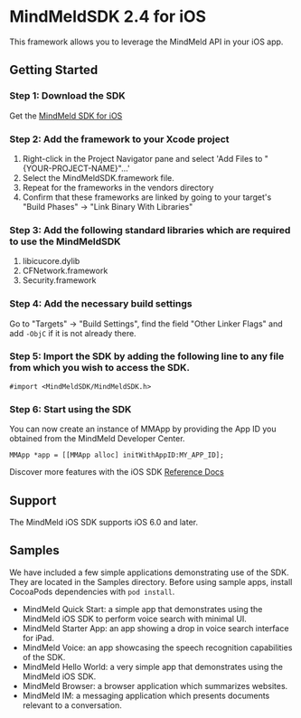 MindMeldSDK 2.4 for iOS
=======================

This framework allows you to leverage the MindMeld API in your iOS app.

## Getting Started

### Step 1: Download the SDK
  Get the [MindMeld SDK for iOS](https://www.expectlabs.com/public/sdks/ios/mindmeld-ios-sdk.zip)

### Step 2: Add the framework to your Xcode project
  1. Right-click in the Project Navigator pane and select 'Add Files to "{YOUR-PROJECT-NAME}"...'
  2. Select the MindMeldSDK.framework file.
  3. Repeat for the frameworks in the vendors directory
  4. Confirm that these frameworks are linked by going to your target's "Build Phases" -> "Link Binary With Libraries"

### Step 3: Add the following standard libraries which are required to use the MindMeldSDK
  1. libicucore.dylib
  2. CFNetwork.framework
  3. Security.framework

### Step 4: Add the necessary build settings
  Go to "Targets" -> "Build Settings", find the field "Other Linker Flags" and add `-ObjC` if it is not already there.

### Step 5: Import the SDK by adding the following line to any file from which you wish to access the SDK.

    #import <MindMeldSDK/MindMeldSDK.h>

### Step 6: Start using the SDK

  You can now create an instance of MMApp by providing the App ID you obtained from the MindMeld Developer Center.

    MMApp *app = [[MMApp alloc] initWithAppID:MY_APP_ID];

  Discover more features with the iOS SDK [Reference Docs](https://www.expectlabs.com/docs/sdks/ios/referenceDocs/)


## Support

The MindMeld iOS SDK supports iOS 6.0 and later.

## Samples

We have included a few simple applications demonstrating use of the SDK. They are located in the Samples directory. Before using sample apps, install CocoaPods dependencies with `pod install`.

- MindMeld Quick Start: a simple app that demonstrates using the MindMeld iOS SDK to perform voice search with minimal UI.
- MindMeld Starter App: an app showing a drop in voice search interface for iPad.
- MindMeld Voice: an app showcasing the speech recognition capabilities of the SDK.
- MindMeld Hello World: a very simple app that demonstrates using the MindMeld iOS SDK.
- MindMeld Browser: a browser application which summarizes websites.
- MindMeld IM: a messaging application which presents documents relevant to a conversation.